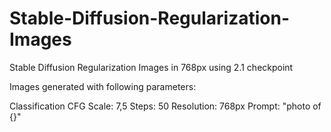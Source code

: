 # Stable-Diffusion-Regularization-Images

Stable Diffusion Regularization Images in 768px using 2.1 checkpoint

Images generated with following parameters:


Classification CFG Scale: 7,5
Steps: 50
Resolution: 768px
Prompt: "photo of {}"
